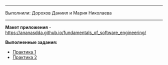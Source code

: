 
---
Выполнили: Дорохов Даниил и Мария Николаева

---

**Макет приложения** - https://ananasdda.github.io/fundamentals_of_software_engineering/

**Выполненные задания:**
* [Практика 1](https://github.com/ananasDDA/fundamentals_of_software_engineering/blob/main/ПРАКТИЧЕСКАЯ%20РАБОТА%20№1.md)
* [Практика 2](https://github.com/ananasDDA/fundamentals_of_software_engineering/blob/main/ПРАКТИЧЕСКАЯ%20РАБОТА%20№2.md)
